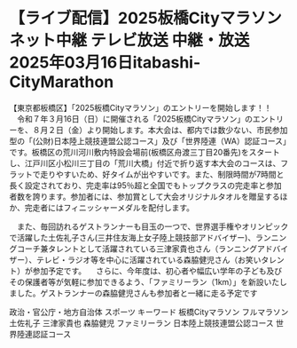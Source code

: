 # 【ライブ配信】2025板橋Cityマラソンネット中継 テレビ放送 中継・放送 2025年03月16日itabashi-CityMarathon

【東京都板橋区】「2025板橋Cityマラソン」のエントリーを開始します！！
　令和７年３月16日（日）に開催される「2025板橋Cityマラソン」のエントリーを、８月２日（金）より開始します。本大会は、都内では数少ない、市民参加型の「(公財)日本陸上競技連盟公認コース」及び「世界陸連（WA）認証コース」です。板橋区の荒川河川敷内特設会場前(板橋区舟渡三丁目20番先)をスタートし、江戸川区小松川三丁目の「荒川大橋」付近で折り返す本大会のコースは、フラットで走りやすいため、好タイムが出やすいです。また、制限時間が7時間と長く設定されており、完走率は95％超と全国でもトップクラスの完走率と参加者数を誇ります。参加者には、参加賞として大会オリジナルタオルを贈呈するほか、完走者にはフィニッシャーメダルを配付します。

　また、毎回訪れるゲストランナーも目玉の一つで、世界選手権やオリンピックで活躍した土佐礼子さん(三井住友海上女子陸上競技部アドバイザー)、ランニングコーチ兼タレントとして活躍されている三津家貴也さん（ランニングアドバイザー）、テレビ・ラジオ等を中心に活躍されている森脇健児さん（お笑いタレント）が参加予定です。
　さらに、今年度は、初心者や幅広い学年の子ども及びその保護者等が気軽に参加できるよう、「ファミリーラン（1km）」を新設いたしました。ゲストランナーの森脇健児さんも参加者と一緒に走る予定です

政治・官公庁・地方自治体
スポーツ
キーワード
板橋Cityマラソン
フルマラソン
土佐礼子
三津家貴也
森脇健児
ファミリーラン
日本陸上競技連盟公認コース
世界陸連認証コース